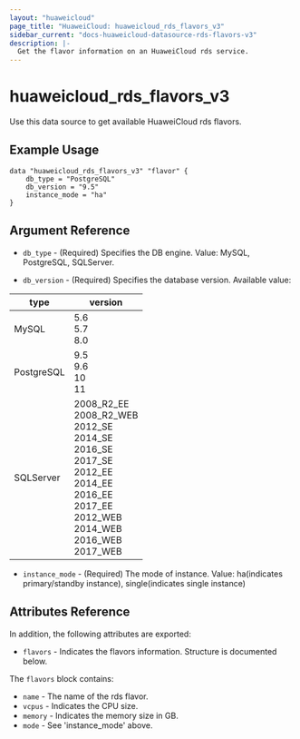 ```yaml
---
layout: "huaweicloud"
page_title: "HuaweiCloud: huaweicloud_rds_flavors_v3"
sidebar_current: "docs-huaweicloud-datasource-rds-flavors-v3"
description: |-
  Get the flavor information on an HuaweiCloud rds service.
---
```


# huaweicloud\_rds\_flavors\_v3

Use this data source to get available HuaweiCloud rds flavors.

## Example Usage

```hcl
data "huaweicloud_rds_flavors_v3" "flavor" {
    db_type = "PostgreSQL"
    db_version = "9.5"
    instance_mode = "ha"
}
```

## Argument Reference

* `db_type` - (Required) Specifies the DB engine. Value: MySQL, PostgreSQL, SQLServer.

* `db_version` -
  (Required)
  Specifies the database version. Available value:

type | version
---- | ---
MySQL| 5.6 <br>5.7 <br>8.0
PostgreSQL | 9.5 <br> 9.6 <br>10 <br>11
SQLServer| 2008_R2_EE <br>2008_R2_WEB <br>2012_SE <br>2014_SE <br>2016_SE <br>2017_SE <br>2012_EE <br>2014_EE <br>2016_EE <br>2017_EE <br>2012_WEB <br>2014_WEB <br>2016_WEB <br>2017_WEB

* `instance_mode` - (Required) The mode of instance. Value: ha(indicates primary/standby instance), single(indicates single instance)

## Attributes Reference

In addition, the following attributes are exported:

* `flavors` -
  Indicates the flavors information. Structure is documented below.

The `flavors` block contains:

* `name` - The name of the rds flavor.
* `vcpus` - Indicates the CPU size.
* `memory` - Indicates the memory size in GB.
* `mode` - See 'instance_mode' above.
